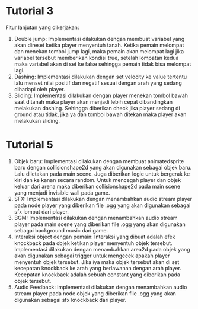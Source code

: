 # Tutorial 3
Fitur lanjutan yang dikerjakan:
1. Double jump: Implementasi dilakukan dengan membuat variabel yang akan direset ketika player menyentuh tanah. Ketika pemain melompat dan menekan tombol jump lagi, maka pemain akan melompat lagi jika variabel tersebut memberikan kondisi true, setelah lompatan kedua maka variabel akan di set ke false sehingga pemain tidak bisa melompat lagi.
2. Dashing: Implementasi dilakukan dengan set velocity ke value tertentu lalu menset nilai positif dan negatif sesuai dengan arah yang sedang dihadapi oleh player.
3. Sliding: Implementasi dilakukan dengan player menekan tombol bawah saat ditanah maka player akan menjadi lebih cepat dibandingkan melakukan dashing. Sehingga diberikan check jika player sedang di ground atau tidak, jika ya dan tombol bawah ditekan maka player akan melakukan sliding.

# Tutorial 5
1. Objek baru: Implementasi dilakukan dengan membuat animatedsprite baru dengan collisionshape2d yang akan digunakan sebagai objek baru. Lalu diletakan pada main scene. Juga diberikan logic untuk bergerak ke kiri dan ke kanan secara random. Untuk mencegah player dan objek keluar dari arena maka diberikan collisionshape2d pada main scene yang menjadi invisible wall pada game.
2. SFX: Implementasi dilakukan dengan menambahkan audio stream player pada node player yang diberikan file .ogg yang akan digunakan sebagai sfx lompat dari player.
3. BGM: Implementasi dilakukan dengan menambahkan audio stream player pada main scene yang diberikan file .ogg yang akan digunakan sebagai background music dari game.
4. Interaksi object dengan pemain: Interaksi yang dibuat adalah efek knockback pada objek ketikan player menyentuh objek tersebut. Implementasi dilakukan dengan menambahkan area2d pada objek yang akan digunakan sebagai trigger untuk mengecek apakah player menyentuh objek tersebut. Jika iya maka objek tersebut akan di set kecepatan knockback ke arah yang berlawanan dengan arah player. Kecepatan knockback adalah sebuah constant yang diberikan pada objek tersebut.
5. Audio Feedback: Implementasi dilakukan dengan menambahkan audio stream player pada node objek yang diberikan file .ogg yang akan digunakan sebagai sfx knockback dari player.